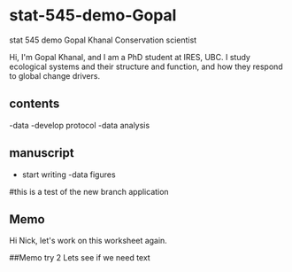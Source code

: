 # stat-545-demo-Gopal
stat 545 demo
Gopal Khanal
Conservation scientist

Hi, I'm Gopal Khanal, and I am a PhD student at IRES, UBC. I study ecological systems and their structure and function, and how they respond to global change drivers.

## contents
-data
-develop protocol
-data analysis

## manuscript
- start writing
-data figures

#this is a test of the new branch application

## Memo
Hi Nick, let's work on this worksheet again.

##Memo try 2
Lets see if we need text

